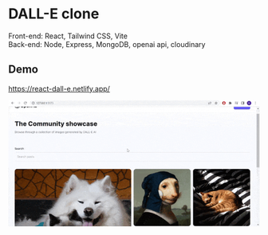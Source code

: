 # DALL-E clone

Front-end: React, Tailwind CSS, Vite \
Back-end: Node, Express, MongoDB, openai api, cloudinary

## Demo

https://react-dall-e.netlify.app/

![Demo](demo.gif)